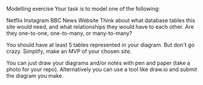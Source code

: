 Modelling exercise
Your task is to model one of the following:

Netflix
Instagram
BBC News Website
Think about what database tables this site would need, and what relationships they would have to each other. Are they one-to-one, one-to-many, or many-to-many?

You should have at least 5 tables represented in your diagram. But don't go crazy. Simplify, make an MVP of your chosen site.

You can just draw your diagrams and/or notes with pen and paper (take a photo for your repo). Alternatively you can use a tool like draw.io and submit the diagram you make.
